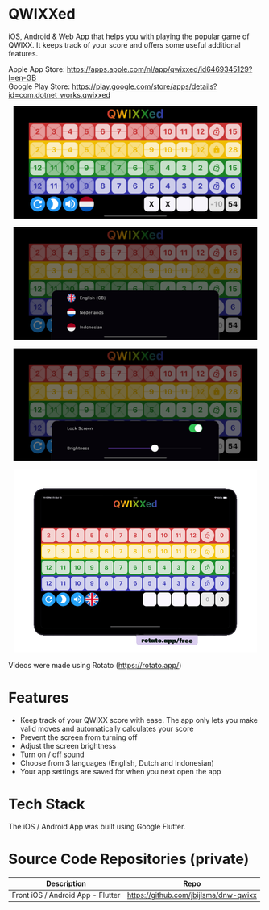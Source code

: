 # QWIXXed

iOS, Android & Web App that helps you with playing the popular game of QWIXX. It keeps track of your score and offers some useful additional features.

Apple App Store: https://apps.apple.com/nl/app/qwixxed/id6469345129?l=en-GB  
Google Play Store: https://play.google.com/store/apps/details?id=com.dotnet_works.qwixxed

<p float="left" align="middle">
  <img src="assets/qwixxed_main.png" width="96%">
</p>

<p float="left" align="middle">
  <img src="assets/qwixxed_language.png" width="96%">
</p>

<p float="left" align="middle">
  <img src="assets/qwixxed_screen.png" width="96%">
</p>

<p float="left" align="middle">
  <img src="screenshots/qwixxed.gif" width="96%">
</p>

Videos were made using Rotato (https://rotato.app/)

# Features

- Keep track of your QWIXX score with ease. The app only lets you make valid moves and automatically calculates your score
- Prevent the screen from turning off
- Adjust the screen brightness
- Turn on / off sound
- Choose from 3 languages (English, Dutch and Indonesian)
- Your app settings are saved for when you next open the app

# Tech Stack

The iOS / Android App was built using Google Flutter.

# Source Code Repositories (private)

| Description                       | Repo                                  |
| --------------------------------- | ------------------------------------- |
| Front iOS / Android App - Flutter | https://github.com/jbijlsma/dnw-qwixx |
